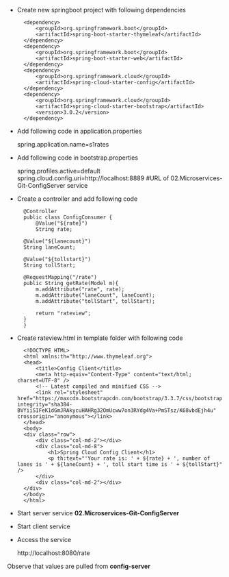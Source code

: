 * Create new springboot project with following dependencies

		<dependency>
			<groupId>org.springframework.boot</groupId>
			<artifactId>spring-boot-starter-thymeleaf</artifactId>
		</dependency>
		<dependency>
			<groupId>org.springframework.boot</groupId>
			<artifactId>spring-boot-starter-web</artifactId>
		</dependency>
		<dependency>
			<groupId>org.springframework.cloud</groupId>
			<artifactId>spring-cloud-starter-config</artifactId>
		</dependency>
		<dependency>
			<groupId>org.springframework.cloud</groupId>
			<artifactId>spring-cloud-starter-bootstrap</artifactId>
			<version>3.0.2</version>
		</dependency>

* Add following code in application.properties

	spring.application.name=s1rates

* Add following code in bootstrap.properties

	spring.profiles.active=default
	spring.cloud.config.uri=http://localhost:8889
	#URL of 02.Microservices-Git-ConfigServer service
	
* Create a controller and add following code

		@Controller
		public class ConfigConsumer {
			@Value("${rate}")
			String rate;

		@Value("${lanecount}")
		String laneCount;

		@Value("${tollstart}")
		String tollStart;

		@RequestMapping("/rate")
		public String getRate(Model m){
			m.addAttribute("rate", rate);
			m.addAttribute("laneCount", laneCount);
			m.addAttribute("tollStart", tollStart);

			return "rateview";
		}
		}

* Create rateview.html in template folder with following code

		<!DOCTYPE HTML>
		<html xmlns:th="http://www.thymeleaf.org">
		<head>
		    <title>Config Client</title>
		    <meta http-equiv="Content-Type" content="text/html; charset=UTF-8" />
		    <!-- Latest compiled and minified CSS -->
			<link rel="stylesheet" href="https://maxcdn.bootstrapcdn.com/bootstrap/3.3.7/css/bootstrap.min.css" integrity="sha384-BVYiiSIFeK1dGmJRAkycuHAHRg32OmUcww7on3RYdg4Va+PmSTsz/K68vbdEjh4u" crossorigin="anonymous"></link>	
		</head>
		<body>
		<div class="row">
			<div class="col-md-2"></div>
			<div class="col-md-8">
				<h1>Spring Cloud Config Client</h1>
			    <p th:text="'Your rate is: ' + ${rate} + ', number of lanes is ' + ${laneCount} + ', toll start time is ' + ${tollStart}" />
			</div>
		    <div class="col-md-2"></div>
		</div>    
		</body>
		</html>

* Start server service **02.Microservices-Git-ConfigServer**

* Start client service 

* Access the service 
	
	http://localhost:8080/rate
	
Observe that values are pulled from **config-server** 
